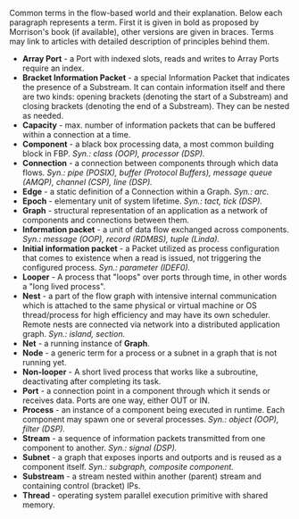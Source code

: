Common terms in the flow-based world and their explanation. Below each paragraph represents a term. First it is given in bold as proposed by Morrison's book (if available), other versions are given in braces. Terms may link to articles with detailed description of principles behind them.

* **Array Port** - a Port with indexed slots, reads and writes to Array Ports require an index.
* **Bracket Information Packet** - a special Information Packet that indicates the presence of a Substream. It can contain information itself and there are two kinds: opening brackets (denoting the start of a Substream) and closing brackets (denoting the end of a Substream). They can be nested as needed.
* **Capacity** - max. number of information packets that can be buffered within a connection at a time.
* **Component** - a black box processing data, a most common building block in FBP. _Syn.: class (OOP), processor (DSP)._
* **Connection** - a connection between components through which data flows. _Syn.: pipe (POSIX), buffer (Protocol Buffers), message queue (AMQP), channel (CSP), line (DSP)._
* **Edge** - a static definition of a Connection within a Graph. _Syn.: arc._
* **Epoch** - elementary unit of system lifetime. _Syn.: tact, tick (DSP)._
* **Graph** - structural representation of an application as a network of components and connections between them.
* **Information packet** - a unit of data flow exchanged across components. _Syn.: message (OOP), record (RDMBS), tuple (Linda)._
* **Initial information packet** - a Packet utilized as process configuration that comes to existence when a read is issued, not triggering the configured process. _Syn.: parameter (IDEF0)._
* **Looper** - A process that "loops" over ports through time, in other words a "long lived process".
* **Nest** - a part of the flow graph with intensive internal communication which is attached to the same physical or virtual machine or OS thread/process for high efficiency and may have its own scheduler. Remote nests are connected via network into a distributed application graph. _Syn.: island, section._
* **Net** - a running instance of **Graph**.
* **Node** - a generic term for a process or a subnet in a graph that is not running yet.
* **Non-looper** - A short lived process that works like a subroutine, deactivating after completing its task.
* **Port** - a connection point in a component through which it sends or receives data. Ports are one way, either OUT or IN.
* **Process** - an instance of a component being executed in runtime. Each component may spawn one or several processes. _Syn.: object (OOP), filter (DSP)._
* **Stream** - a sequence of information packets transmitted from one component to another. _Syn.: signal (DSP)._
* **Subnet** - a graph that exposes inports and outports and is reused as a component itself. _Syn.: subgraph, composite component._
* **Substream** - a stream nested within another (parent) stream and containing control (bracket) IPs.
* **Thread** - operating system parallel execution primitive with shared memory.